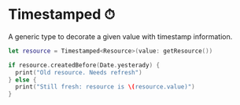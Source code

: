 # Timestamped ⏱

A generic type to decorate a given value with timestamp information.

```swift
let resource = Timestamped<Resource>(value: getResource())

if resource.createdBefore(Date.yesterady) {
  print("Old resource. Needs refresh")
} else {
  print("Still fresh: resource is \(resource.value)")
}
```
